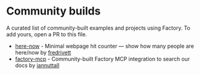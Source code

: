 # Community builds

A curated list of community-built examples and projects using Factory. To add yours, open a PR to this file.

- [here-now](https://github.com/fredrivett/here-now) - Minimal webpage hit counter — show how many people are here/now by [fredrivett](https://github.com/fredrivett)
- [factory-mcp](https://github.com/iannuttall/factory-mcp) - Community-built Factory MCP integration to search our docs by [iannuttall](https://github.com/iannuttall)
